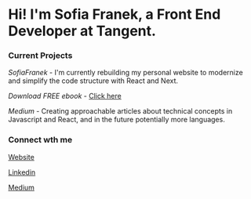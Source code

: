 # Hi! I'm Sofia Franek, a Front End Developer at Tangent.

### Current Projects
*SofiaFranek* - I'm currently rebuilding my personal website to modernize and simplify the code structure with React and Next.

*Download FREE ebook* - [Click here](https://www.sofiafranek.com/download-ebooks)

*Medium* - Creating approachable articles about technical concepts in Javascript and React, and in the future potentially more languages.

### Connect wth me
[Website](https://www.sofiafranek.com/)

[Linkedin](https://www.linkedin.com/in/sofia-franek/)

[Medium](https://medium.com/@sofiafranek_)
